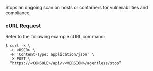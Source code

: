 Stops an ongoing scan on hosts or containers for vulnerabilities and compliance.

### cURL Request

Refer to the following example cURL command:

```
$ curl -k \
  -u <USER> \
  -H 'Content-Type: application/json' \
  -X POST \
  “https://<CONSOLE>/api/v<VERSION>/agentless/stop”
```